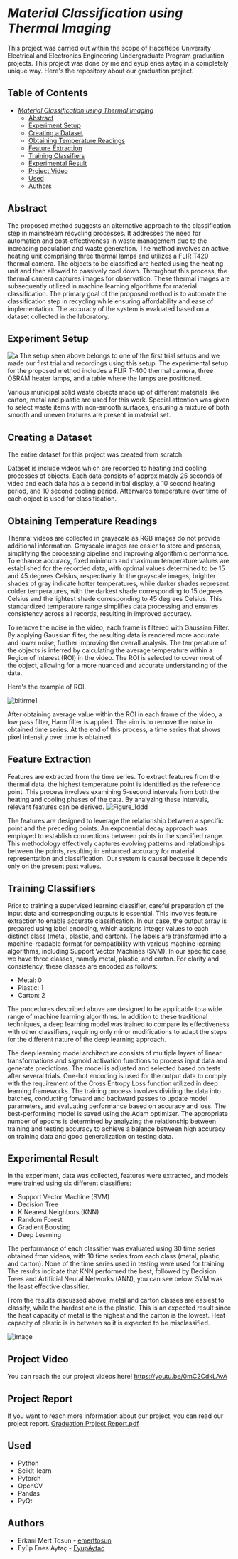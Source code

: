 # _Material Classification using Thermal Imaging_
This project was carried out within the scope of Hacettepe University Electrical and Electronics Engineering Undergraduate Program graduation projects. This project was done by me and eyüp enes aytaç in a completely unique way. Here's the repository about our graduation project.

## Table of Contents
- [_Material Classification using Thermal Imaging_](#-material-classification-using-thermal-imaging-)
  * [Abstract](#abstract)
  * [Experiment Setup](#experiment-setup)
  * [Creating a Dataset](#creating-a-dataset)
  * [Obtaining Temperature Readings](#obtaining-temperature-readings)
  * [Feature Extraction](#feature-extraction)
  * [Training Classifiers](#training-classifiers)
  * [Experimental Result](#experimental-result)
  * [Project Video](#project-video)
  * [Used](#used)
  * [Authors](#authors)

<small><i><a href='http://ecotrust-canada.github.io/markdown-toc/'></a></i></small>
## Abstract
The proposed method suggests an alternative approach to the classification step in mainstream recycling processes. It addresses the need for automation and cost-effectiveness in waste management due to the increasing population and waste generation. 
The method involves an active heating unit comprising three thermal lamps and utilizes a FLIR T420 thermal camera. The objects to be classified are heated using the heating unit and then allowed to passively cool down. 
Throughout this process, the thermal camera captures images for observation. These thermal images are subsequently utilized in machine learning algorithms for material classification. 
The primary goal of the proposed method is to automate the classification step in recycling while ensuring affordability and ease of implementation. The accuracy of the system is evaluated based on a dataset collected in the laboratory.

## Experiment Setup
![a](https://github.com/emerttosun/Material-Classification-using-Thermal-Imaging/assets/138903517/2bb0ed37-e4ae-446e-bce0-2874d3a9ba7b)
The setup seen above belongs to one of the first trial setups and we made our first trial and recordings using this setup. The experimental setup for the proposed method includes a FLIR T-400 thermal camera, three OSRAM heater lamps, and a table where the lamps are positioned. 

Various municipal solid waste objects made up of different materials like carton, metal and plastic are used for this work. Special attention was given to select waste items with non-smooth surfaces, ensuring a mixture of both smooth and uneven textures are present in material set. 
## Creating a Dataset
The entire dataset for this project was created from scratch. 

Dataset is include videos which are recorded to heating and cooling processes of objects. Each data consists of approximately 25 seconds of video and each data has a 5 second initial display, a 10 second heating period, and 10 second cooling period. Afterwards temperature over time of each object is used for classification.

## Obtaining Temperature Readings
Thermal videos are collected in grayscale as RGB images do not provide additional information. Grayscale images are easier to store and process, simplifying the processing pipeline and improving algorithmic performance. 
To enhance accuracy, fixed minimum and maximum temperature values are established for the recorded data, with optimal values determined to be 15 and 45 degrees Celsius, respectively.
In the grayscale images, brighter shades of gray indicate hotter temperatures, while darker shades represent colder temperatures, with the darkest shade corresponding to 15 degrees Celsius and the lightest shade corresponding to 45 degrees Celsius.
This standardized temperature range simplifies data processing and ensures consistency across all records, resulting in improved accuracy.

To remove the noise in the video, each frame is filtered with Gaussian Filter. By applying Gaussian filter, the resulting data is rendered more accurate and lower noise, further improving the overall analysis. 
The temperature of the objects is inferred by calculating the average temperature within a Region of Interest (ROI) in the video.  The ROI is selected to cover most of the object, allowing for a more nuanced and accurate understanding of the data.

Here's the example of ROI.


![bitirme1](https://github.com/emerttosun/Material-Classification-using-Thermal-Imaging/assets/138903517/0a9028b9-ead3-43f3-84ab-003af078dd26)


After obtaining average value within the ROI in each frame of the video, a low pass filter, Hann filter is applied. The aim is to remove the noise in obtained time series. At the end of this process, a time series that shows pixel intensity over time is obtained. 

## Feature Extraction
Features are extracted from the time series. To extract features from the thermal data, the highest temperature point is identified as the reference point. 
This process involves examining 5-second intervals from both the heating and cooling phases of the data. By analyzing these intervals, relevant features can be derived. 
![Figure_1ddd](https://github.com/emerttosun/Material-Classification-using-Thermal-Imaging/assets/138903517/076fbeba-568d-4278-b977-c98745908aa5)


The features are designed to leverage the relationship between a specific point and the preceding points. An exponential decay approach was employed to establish connections between points in the specified range. 
This methodology effectively captures evolving patterns and relationships between the points, resulting in enhanced accuracy for material representation and classification. Our system is causal because it depends only on the present past values.

## Training Classifiers
Prior to training a supervised learning classifier, careful preparation of the input data and corresponding outputs is essential.
This involves feature extraction to enable accurate classification. In our case, the output array is prepared using label encoding, which assigns integer values to each distinct class (metal, plastic, and carton). 
The labels are transformed into a machine-readable format for compatibility with various machine learning algorithms, including Support Vector Machines (SVM).
In our specific case, we have three classes, namely metal, plastic, and carton. For clarity and consistency, these classes are encoded as follows:

- Metal: 0
- Plastic: 1
- Carton: 2


The procedures described above are designed to be applicable to a wide range of machine learning algorithms. 
In addition to these traditional techniques, a deep learning model was trained to compare its effectiveness with other classifiers, requiring only minor modifications to adapt the steps for the different nature of the deep learning approach.

The deep learning model architecture consists of multiple layers of linear transformations and sigmoid activation functions to process input data and generate predictions. The model is adjusted and selected based on tests after several trials.
One-hot encoding is used for the output data to comply with the requirement of the Cross Entropy Loss function utilized in deep learning frameworks. 
The training process involves dividing the data into batches, conducting forward and backward passes to update model parameters, and evaluating performance based on accuracy and loss. 
The best-performing model is saved using the Adam optimizer. 
The appropriate number of epochs is determined by analyzing the relationship between training and testing accuracy to achieve a balance between high accuracy on training data and good generalization on testing data.

## Experimental Result
In the experiment, data was collected, features were extracted, and models were trained using six different classifiers: 
- Support Vector Machine (SVM)
- Decision Tree
- K Nearest Neighbors (KNN) 
- Random Forest 
- Gradient Boosting 
- Deep Learning

The performance of each classifier was evaluated using 30 time series obtained from videos, with 10 time series from each class (metal, plastic, and carton).
None of the time series used in testing were used for training. The results indicate that KNN performed the best, followed by Decision Trees and Artificial Neural Networks (ANN), you can see below. SVM was the least effective classifier.

From the results discussed above, metal and carton classes are easiest to classify, while the hardest one is the plastic. 
This is an expected result since the heat capacity of metal is the highest and the carton is the lowest. Heat capacity of plastic is in between so it is expected to be misclassified.

![image](https://github.com/emerttosun/Material-Classification-using-Thermal-Imaging/assets/138903517/47bf7a7e-f998-4432-a3fb-3a8a115d5920)


## Project Video
You can reach the our project videos here!
https://youtu.be/0mC2CdkLAvA

## Project Report
If you want to reach more information about our project, you can read our project report.
[Graduation Project Report.pdf](https://github.com/emerttosun/Material-Classification-using-Thermal-Imaging/files/11985769/Graduation.Project.Report.pdf)

## Used
- Python
- Scikit-learn
- Pytorch
- OpenCV
- Pandas
- PyQt

## Authors
- Erkani Mert Tosun - [emerttosun](https://github.com/emerttosun)
- Eyüp Enes Aytaç - [EyupAytac](https://github.com/EyupAytac)



